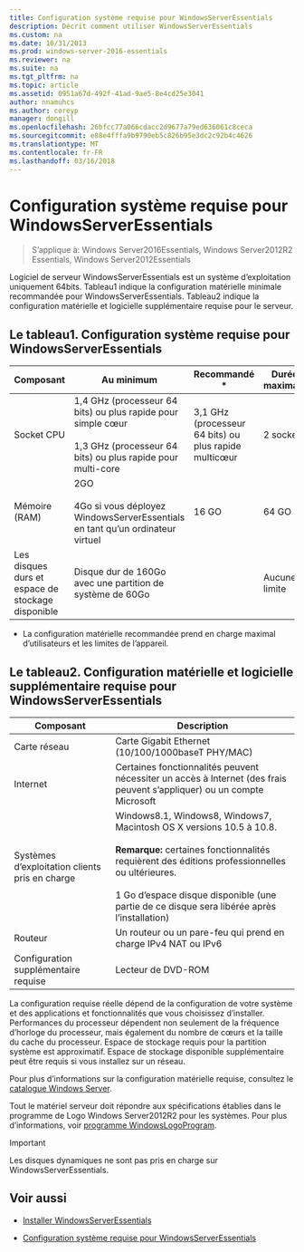 ```yaml
---
title: Configuration système requise pour WindowsServerEssentials
description: Décrit comment utiliser WindowsServerEssentials
ms.custom: na
ms.date: 10/31/2013
ms.prod: windows-server-2016-essentials
ms.reviewer: na
ms.suite: na
ms.tgt_pltfrm: na
ms.topic: article
ms.assetid: 0951a67d-492f-41ad-9ae5-8e4cd25e3041
author: nnamuhcs
ms.author: coreyp
manager: dongill
ms.openlocfilehash: 26bfcc77a066cdacc2d9677a79ed636061c8ceca
ms.sourcegitcommit: e88e4fffa9b9790eb5c826b95e3dc2c92b4c4626
ms.translationtype: MT
ms.contentlocale: fr-FR
ms.lasthandoff: 03/16/2018
---
```

# <a name="system-requirements-for-windows-server-essentials"></a>Configuration système requise pour WindowsServerEssentials

>S’applique à: Windows Server2016Essentials, Windows Server2012R2 Essentials, Windows Server2012Essentials 
  
  Logiciel de serveur WindowsServerEssentials est un système d’exploitation uniquement 64bits. Tableau1 indique la configuration matérielle minimale recommandée pour WindowsServerEssentials. Tableau2 indique la configuration matérielle et logicielle supplémentaire requise pour le serveur.  
    
  
## <a name="table-1-system-requirements-for-windows-server-essentials"></a>Le tableau1. Configuration système requise pour WindowsServerEssentials  
  
|Composant|Au minimum|Recommandé *|Durée maximale|  
|---------------|-------------|-------------------|-------------|  
|Socket CPU|1,4 GHz (processeur 64 bits) ou plus rapide pour simple cœur<br /><br /> 1,3 GHz (processeur 64 bits) ou plus rapide pour multi-core|3,1 GHz (processeur 64 bits) ou plus rapide multicœur|2 sockets|  
|Mémoire (RAM)|2GO<br /><br /> 4Go si vous déployez WindowsServerEssentials en tant qu’un ordinateur virtuel|16 GO|64 GO|  
|Les disques durs et espace de stockage disponible|Disque dur de 160Go avec une partition de système de 60Go||Aucune limite|  
  
 * La configuration matérielle recommandée prend en charge maximal d’utilisateurs et les limites de l’appareil.  
  
## <a name="table-2-additional-hardware-and-software-requirements-for-windows-server-essentials"></a>Le tableau2. Configuration matérielle et logicielle supplémentaire requise pour WindowsServerEssentials  
  
|Composant|Description|  
|---------------|-----------------|  
|Carte réseau|Carte Gigabit Ethernet (10/100/1000baseT PHY/MAC)|  
|Internet|Certaines fonctionnalités peuvent nécessiter un accès à Internet (des frais peuvent s’appliquer) ou un compte Microsoft|  
|Systèmes d’exploitation clients pris en charge|Windows8.1, Windows8, Windows7, Macintosh OS X versions 10.5 à 10.8.<br /><br /> **Remarque:** certaines fonctionnalités requièrent des éditions professionnelles ou ultérieures.<br /><br /> 1 Go d’espace disque disponible (une partie de ce disque sera libérée après l’installation)|  
|Routeur|Un routeur ou un pare-feu qui prend en charge IPv4 NAT ou IPv6|  
|Configuration supplémentaire requise|Lecteur de DVD-ROM|  
  
 La configuration requise réelle dépend de la configuration de votre système et des applications et fonctionnalités que vous choisissez d’installer. Performances du processeur dépendent non seulement de la fréquence d’horloge du processeur, mais également du nombre de cœurs et la taille du cache du processeur. Espace de stockage requis pour la partition système est approximatif. Espace de stockage disponible supplémentaire peut être requis si vous installez sur un réseau.  
  
 Pour plus d’informations sur la configuration matérielle requise, consultez le [catalogue Windows Server](http://www.windowsservercatalog.com/).  
  
 Tout le matériel serveur doit répondre aux spécifications établies dans le programme de Logo Windows Server2012R2 pour les systèmes. Pour plus d’informations, voir [programme WindowsLogoProgram](https://msdn.microsoft.com/windows/hardware/gg487403.aspx).  

> [!IMPORTANT]
> Les disques dynamiques ne sont pas pris en charge sur WindowsServerEssentials.

## <a name="see-also"></a>Voir aussi  
 
-   [Installer WindowsServerEssentials](../install/Install-Windows-Server-Essentials.md)  
  
-   [Configuration système requise pour WindowsServerEssentials](system-requirements.md)


